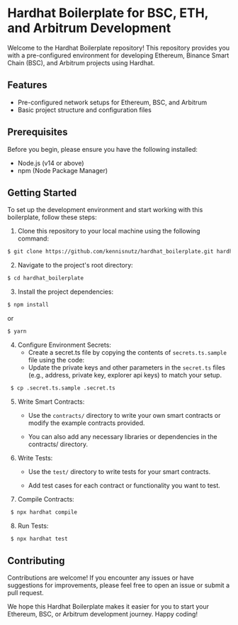 

# Hardhat Boilerplate for BSC, ETH, and Arbitrum Development
Welcome to the Hardhat Boilerplate repository! This repository provides you with a pre-configured environment for developing Ethereum, Binance Smart Chain (BSC), and Arbitrum projects using Hardhat.

## Features

- Pre-configured network setups for Ethereum, BSC, and Arbitrum
- Basic project structure and configuration files


## Prerequisites

Before you begin, please ensure you have the following installed:

   * Node.js (v14 or above)
   * npm (Node Package Manager)

## Getting Started

To set up the development environment and start working with this boilerplate, follow these steps:

1. Clone this repository to your local machine using the following command:

  ```bash
  $ git clone https://github.com/kennisnutz/hardhat_boilerplate.git hardhat_boilerplate
  ```

2. Navigate to the project's root directory:

  ```bash
  $ cd hardhat_boilerplate
  ```
3. Install the project dependencies:

  ```bash
  $ npm install
  ```
  or 
  ```bash
  $ yarn
  ```
4. Configure Environment Secrets:
     + Create a secret.ts file by copying the contents of `secrets.ts.sample` file using the code:
     + Update the private keys and other parameters in the `secret.ts` files (e.g., address, private key, explorer api keys) to match your setup.

  ```bash
   $ cp .secret.ts.sample .secret.ts
  ```
5. Write Smart Contracts:
     + Use the `contracts/` directory to write your own smart contracts or modify the example contracts provided.

     + You can also add any necessary libraries or dependencies in the contracts/ directory.

6. Write Tests:
     + Use the `test/` directory to write tests for your smart contracts.

     + Add test cases for each contract or functionality you want to test.

7. Compile Contracts:
  ```bash
   $ npx hardhat compile
  ```
8. Run Tests:
  ```bash
   $ npx hardhat test
  ```


## Contributing

Contributions are welcome! If you encounter any issues or have suggestions for improvements, please feel free to open an issue or submit a pull request.



We hope this Hardhat Boilerplate makes it easier for you to start your Ethereum, BSC, or Arbitrum development journey. Happy coding!
   
   

